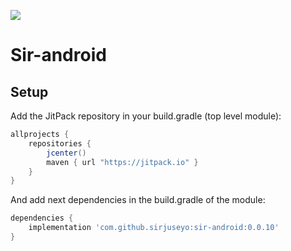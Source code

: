 
[![](https://jitpack.io/v/sirjuseyo/sir-android.svg)](https://jitpack.io/#sirjuseyo/sir-android)

# Sir-android


## Setup
Add the JitPack repository in your build.gradle (top level module):
```gradle
allprojects {
    repositories {
        jcenter()
        maven { url "https://jitpack.io" }
    }
}
```

And add next dependencies in the build.gradle of the module:
```gradle
dependencies {
    implementation 'com.github.sirjuseyo:sir-android:0.0.10'
}
```

